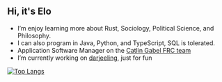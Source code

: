 ## Hi, it's Elo
- I’m enjoy learning more about Rust, Sociology, Political Science, and Philosophy.
- I can also program in Java, Python, and TypeScript, SQL is tolerated.
- Application Software Manager on the [Catlin Gabel FRC team](https://www.team1540.org/)
- I’m currently working on [darjeeling](https://crates.io/crates/darjeeling), just for fun


[![Top Langs](https://github-readme-stats.vercel.app/api/top-langs/?username=Ewie21)](https://github.com/Ewie21/github-readme-stats)

<!-- [![Elo's github stats](https://github-readme-stats.vercel.app/api?username=Ewie21)](https://github.com/Ewie21/github-readme-stats) -->


<!---
Ewie21/Ewie21 is a ✨ special ✨ repository because its `README.md` (this file) appears on your GitHub profile.
You can click the Preview link to take a look at your changes.
--->
